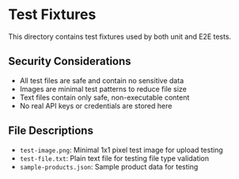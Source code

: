 # Test Fixtures

This directory contains test fixtures used by both unit and E2E tests.

## Security Considerations

- All test files are safe and contain no sensitive data
- Images are minimal test patterns to reduce file size
- Text files contain only safe, non-executable content
- No real API keys or credentials are stored here

## File Descriptions

- `test-image.png`: Minimal 1x1 pixel test image for upload testing
- `test-file.txt`: Plain text file for testing file type validation
- `sample-products.json`: Sample product data for testing

